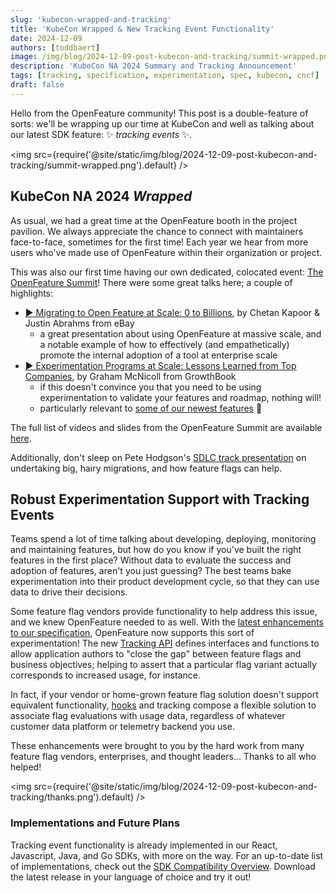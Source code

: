 ```yaml
---
slug: 'kubecon-wrapped-and-tracking'
title: 'KubeCon Wrapped & New Tracking Event Functionality'
date: 2024-12-09
authors: [toddbaert]
image: /img/blog/2024-12-09-post-kubecon-and-tracking/summit-wrapped.png
description: 'KubeCon NA 2024 Summary and Tracking Announcement'
tags: [tracking, specification, experimentation, spec, kubecon, cncf]
draft: false
---
```


Hello from the OpenFeature community! This post is a double-feature of sorts: we'll be wrapping up our time at KubeCon and well as talking about our latest SDK feature: ✨ _tracking events_ ✨.

<!--truncate-->

<img src={require('@site/static/img/blog/2024-12-09-post-kubecon-and-tracking/summit-wrapped.png').default} />

## KubeCon NA 2024 _Wrapped_

As usual, we had a great time at the OpenFeature booth in the project pavilion.
We always appreciate the chance to connect with maintainers face-to-face, sometimes for the first time!
Each year we hear from more users who've made use of OpenFeature within their organization or project.

This was also our first time having our own dedicated, colocated event: [The OpenFeature Summit](https://events.linuxfoundation.org/kubecon-cloudnativecon-north-america/co-located-events/openfeature-summit/)!
There were some great talks here; a couple of highlights:

- [▶️ Migrating to Open Feature at Scale: 0 to Billions](https://youtu.be/6ivdFYgznxQ?si=kVg-6mkPX4INwBca), by Chetan Kapoor & Justin Abrahms from eBay
  - a great presentation about using OpenFeature at massive scale, and a notable example of how to effectively (and empathetically) promote the internal adoption of a tool at enterprise scale
- [▶️ Experimentation Programs at Scale: Lessons Learned from Top Companies](https://youtu.be/CwckuHnQkzE?si=8XRPauAKqqDoLA4R), by Graham McNicoll from GrowthBook
  - if this doesn't convince you that you need to be using experimentation to validate your features and roadmap, nothing will!
  - particularly relevant to [some of our newest features](#robust-experimentation-support-with-tracking-events) 👀

The full list of videos and slides from the OpenFeature Summit are available [here](https://events.linuxfoundation.org/kubecon-cloudnativecon-north-america/co-located-events/openfeature-summit/#thank-you-for-attending).

Additionally, don't sleep on Pete Hodgson's [SDLC track presentation](https://kccncna2024.sched.com/event/1i7rl/migratory-patterns-making-architectural-transitions-with-confidence-and-grace-pete-hodgson-partnerslate) on undertaking big, hairy migrations, and how feature flags can help.

## Robust Experimentation Support with Tracking Events

Teams spend a lot of time talking about developing, deploying, monitoring and maintaining features, but how do you know if you've built the right features in the first place?
Without data to evaluate the success and adoption of features, aren't you just guessing?
The best teams bake experimentation into their product development cycle, so that they can use data to drive their decisions.

Some feature flag vendors provide functionality to help address this issue, and we knew OpenFeature needed to as well.
With the [latest enhancements to our specification](https://github.com/open-feature/spec/pull/268), OpenFeature now supports this sort of experimentation!
The new [Tracking API](/specification/sections/tracking) defines interfaces and functions to allow application authors to "close the gap" between feature flags and business objectives; helping to assert that a particular flag variant actually corresponds to increased usage, for instance.

In fact, if your vendor or home-grown feature flag solution doesn't support equivalent functionality, [hooks](/specification/sections/hooks) and tracking compose a flexible solution to associate flag evaluations with usage data, regardless of whatever customer data platform or telemetry backend you use.

These enhancements were brought to you by the hard work from many feature flag vendors, enterprises, and thought leaders... Thanks to all who helped!

<img src={require('@site/static/img/blog/2024-12-09-post-kubecon-and-tracking/thanks.png').default} />

### Implementations and Future Plans

Tracking event functionality is already implemented in our React, Javascript, Java, and Go SDKs, with more on the way.
For an up-to-date list of implementations, check out the [SDK Compatibility Overview](/docs/reference/technologies/sdk-compatibility).
Download the latest release in your language of choice and try it out!
